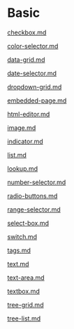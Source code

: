 # Basic

<!-- unsupported tag removed -->
[checkbox.md](checkbox.md)
<!-- unsupported tag removed -->

<!-- unsupported tag removed -->
[color-selector.md](color-selector.md)
<!-- unsupported tag removed -->

<!-- unsupported tag removed -->
[data-grid.md](data-grid.md)
<!-- unsupported tag removed -->

<!-- unsupported tag removed -->
[date-selector.md](date-selector.md)
<!-- unsupported tag removed -->

<!-- unsupported tag removed -->
[dropdown-grid.md](dropdown-grid.md)
<!-- unsupported tag removed -->

<!-- unsupported tag removed -->
[embedded-page.md](embedded-page.md)
<!-- unsupported tag removed -->

<!-- unsupported tag removed -->
[html-editor.md](html-editor.md)
<!-- unsupported tag removed -->

<!-- unsupported tag removed -->
[image.md](image.md)
<!-- unsupported tag removed -->

<!-- unsupported tag removed -->
[indicator.md](indicator.md)
<!-- unsupported tag removed -->

<!-- unsupported tag removed -->
[list.md](list.md)
<!-- unsupported tag removed -->

<!-- unsupported tag removed -->
[lookup.md](lookup.md)
<!-- unsupported tag removed -->

<!-- unsupported tag removed -->
[number-selector.md](number-selector.md)
<!-- unsupported tag removed -->

<!-- unsupported tag removed -->
[radio-buttons.md](radio-buttons.md)
<!-- unsupported tag removed -->

<!-- unsupported tag removed -->
[range-selector.md](range-selector.md)
<!-- unsupported tag removed -->

<!-- unsupported tag removed -->
[select-box.md](select-box.md)
<!-- unsupported tag removed -->

<!-- unsupported tag removed -->
[switch.md](switch.md)
<!-- unsupported tag removed -->

<!-- unsupported tag removed -->
[tags.md](tags.md)
<!-- unsupported tag removed -->

<!-- unsupported tag removed -->
[text.md](text.md)
<!-- unsupported tag removed -->

<!-- unsupported tag removed -->
[text-area.md](text-area.md)
<!-- unsupported tag removed -->

<!-- unsupported tag removed -->
[textbox.md](textbox.md)
<!-- unsupported tag removed -->

<!-- unsupported tag removed -->
[tree-grid.md](tree-grid.md)
<!-- unsupported tag removed -->

<!-- unsupported tag removed -->
[tree-list.md](tree-list.md)
<!-- unsupported tag removed -->
